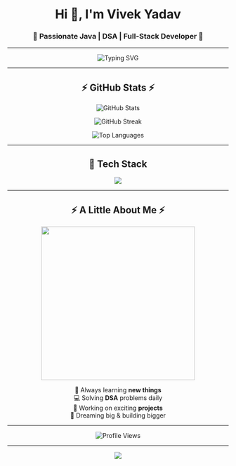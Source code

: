 <!-- Stylish Heading -->
<h1 align="center">Hi 👋, I'm Vivek Yadav</h1>
<h3 align="center">🚀 Passionate Java | DSA | Full-Stack Developer 🚀</h3>

---

<!-- Typing Animation -->
<p align="center">
  <img src="https://readme-typing-svg.demolab.com?font=Fira+Code&size=24&duration=3000&pause=1000&color=F78D1F&center=true&vCenter=true&width=600&lines=Java+Developer+🔥;DSA+Enthusiast+📘;Open+Source+Contributor+🌍;Full+Stack+Learner+💻" alt="Typing SVG" />
</p>

---

<!-- GitHub Stats (Keep same, looks great) -->
<h2 align="center">⚡ GitHub Stats ⚡</h2>
<p align="center">
  <img src="https://github-readme-stats.vercel.app/api?username=vivekyadav247&show_icons=true&theme=radical" alt="GitHub Stats" />
</p>
<p align="center">
  <img src="https://github-readme-streak-stats.herokuapp.com/?user=vivekyadav247&theme=radical" alt="GitHub Streak" />
</p>
<p align="center">
  <img src="https://github-readme-stats.vercel.app/api/top-langs/?username=vivekyadav247&layout=compact&theme=radical" alt="Top Languages" />
</p>

---

<!-- Skills Section -->
<h2 align="center">🚀 Tech Stack</h2>
<p align="center">
  <img src="https://skillicons.dev/icons?i=java,spring,js,react,nodejs,express,mongodb,mysql,git,github,html,css,bootstrap,tailwind" />
</p>

---

<!-- Fun Animated GIF -->
<h2 align="center">⚡ A Little About Me ⚡</h2>
<p align="center">
  <img src="https://media.giphy.com/media/qgQUggAC3Pfv687qPC/giphy.gif" width="350" />
</p>
<p align="center">
  🌟 Always learning <b>new things</b> <br>
  💻 Solving <b>DSA</b> problems daily <br>
  🚀 Working on exciting <b>projects</b> <br>
  🎯 Dreaming big & building bigger <br>
</p>

---

<!-- Visitor Counter (Stylish one) -->
<p align="center"> 
  <img src="https://komarev.com/ghpvc/?username=vivekyadav247&label=Profile%20Views&color=ff69b4&style=for-the-badge" alt="Profile Views" /> 
</p>

---

<!-- Wave Animation Footer -->
<p align="center">
  <img src="https://capsule-render.vercel.app/api?type=waving&color=gradient&height=120&section=footer"/>
</p>
